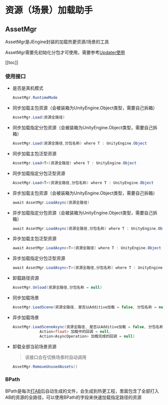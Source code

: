 # 资源（场景）加载助手

## AssetMgr

AssetMgr是JEngine封装的加载热更资源/场景的工具

AssetMgr需要先初始化分包才可使用，需要参考[Updater使用](./Updater.md)

[[toc]]



### 使用接口

- 是否是真机模式

  ```csharp
  AssetMgr.RuntimeMode
  ```

- 同步加载主包资源（会被装箱为UnityEngine.Object类型，需要自己拆箱）

  ```csharp
  AssetMgr.Load(资源全路径)
  ```

- 同步加载指定分包资源（会被装箱为UnityEngine.Object类型，需要自己拆箱）

  ```csharp
  AssetMgr.Load(资源全路径,分包名称) where T : UnityEngine.Object
  ```

- 同步加载主包泛型资源

  ```csharp
  AssetMgr.Load<T>(资源全路径) where T : UnityEngine.Object
  ```

- 同步加载指定分包泛型资源

  ```csharp
  AssetMgr.Load<T>(资源全路径,分包名称) where T : UnityEngine.Object
  ```

- 异步加载主包资源（会被装箱为UnityEngine.Object类型，需要自己拆箱）

  ```csharp
  await AssetMgr.LoadAsync(资源全路径)
  ```

- 异步加载指定分包资源（会被装箱为UnityEngine.Object类型，需要自己拆箱）

  ```csharp
  await AssetMgr.LoadAsync(资源全路径,分包名称) where T : UnityEngine.Object
  ```

- 异步加载主包泛型资源

  ```csharp
  await AssetMgr.LoadAsync<T>(资源全路径) where T : UnityEngine.Object
  ```

- 异步加载指定分包泛型资源

  ```csharp
  await AssetMgr.LoadAsync<T>(资源全路径,分包名称) where T : UnityEngine.Object
  ```

- 卸载路径资源

  ```csharp
  AssetMgr.Unload(资源全路径,分包名称 = null)
  ```

- 同步加载场景

  ```csharp
  AssetMgr.LoadScene(资源全路径, 是否以Additive加载 = false, 分包名称 = null)
  ```

- 异步加载场景

  ```csharp
  AssetMgr.LoadSceneAsync(资源全路径, 是否以Additive加载 = false, 分包名称 = null,
              Action<float> 加载中的回调 = null,
              Action<AsyncOperation> 加载完成的回调 = null)
  ```

- 卸载全部当前场景资源

  > 该接口会在切换场景时自动调用

  ```csharp
  AssetMgr.RemoveUnusedAssets()
  ```

  





### BPath

BPath是每次[打AB](./BuildAb.md)后自动生成的文件，会生成到热更工程，里面包含了全部打入AB的资源的全路径，可以使用BPath的字段来快速加载指定路径的资源